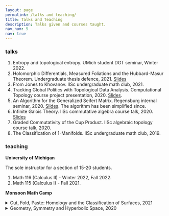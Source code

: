 ```yaml
---
layout: page
permalink: /talks and teaching/
title: Talks and Teaching
description: Talks given and courses taught.
nav_num: 5
nav: true
---
```


### talks 
1. Entropy and topological entropy. UMich student DGT seminar, Winter 2022.
2. Holomorphic Differentials, Measured Foliations and the Hubbard-Masur Theorem. Undergraduate thesis defence, 2021. [Slides](https://drive.google.com/file/d/1-juD-iqgaag6Nun5l4RebZx4oNhzYSc1/view?usp=sharing)
3. From Jones to Khovanov. IISc undergraduate math club, 2021.
4. Tracking Global Politics with Topological Data Analysis. Computational Topology course project presentation, 2020. [Slides](https://drive.google.com/file/d/1gKTEKSmHxGr-nKpcJysoUi0Y8ftwjFe4/view?usp=sharing).
5. An Algorithm for the Generalized Seifert Matrix. Regensburg internal seminar, 2020. [Slides](https://drive.google.com/file/d/1H4rFem1Rx36fN7Fv-CKTXhALzkWXTgG8/view?usp=sharing). The algorithm has been simplified since.
6. Infinite Galois Theory. IISc commutative algebra course talk, 2020. [Slides](https://drive.google.com/file/d/1YGzl1pTWj7WrbRI-1t2e1B6TBwgQy2Mk/view?usp=sharing)
7. Graded Commutativity of the Cup Product. IISc algebraic topology course talk, 2020.
8. The Classification of 1-Manifolds. IISc undergraduate math club, 2019.

### teaching

**University of Michigan**

The sole instructor for a section of 15-20 students.
1. Math 116 (Calculus II) - Winter 2022, Fall 2022.
2. Math 115 (Calculus I) - Fall 2021.

**Monsoon Math Camp**
<details>
<summary markdown="span"> Cut, Fold, Paste: Homology and the Classification of Surfaces, 2021 </summary>
<strong>Description:</strong> How many truly different shapes can you get by pasting polygons at their boundaries? Mathematicians often like to “classify objects” - many big research endeavours in mathematics are geared towards classification. What does it mean to classify a mathematical object? <br>
This will be illustrated using the “classification of surfaces,” which is related to our first question. We will try to understand how a surface might be defined from our intuitive idea of it, reduce it to a combinatorial object and then classify these combinatorial objects using tools we develop on the way. We will see powerful tools like the Euler characteristic and homology.
<br>
  <strong>Prerequisites:</strong> Comfort with the ideas of sets, functions and induction. Visual intuition and familiarity with the notion of a graph will be very helpful. 
<br>
  <strong>Verdict:</strong> Lower prerequisites and a gentler pace than my 2020 course. Far more successful than that one. Avoided the rookie mistake of doing something too advanced for students. Students were following well enough to be able to point out minor/some not-so-minor errors. I had to work out the details of the combinatorial version of a smooth argument made by Mike Miller in a blogpost, which was also fun for me. 
</details>

<details>
<summary markdown="span"> Geometry, Symmetry and Hyperbolic Space, 2020 </summary>
<strong>Description:</strong> Exposure to a lot of Euclidean geometry may create the impression that higher geometry is the study of generalized distance spaces. This course will try to convince participants that in some cases, a better view of geometry is the interaction between a space and its group of transformations, via material on elementary hyperbolic geometry. We will see basic results in hyperbolic geometry, the hyperbolic Gauss-Bonnet Theorem, the Iwasawa decomposition, a quick version of material on Fuchsian groups and quotienting, and if time permits, the Milnor-Svarc lemma.
<br>
  <strong>Prerequisites:</strong> High School Calculus and High School Matrices.
  <br>
 <strong>Verdict:</strong>  The course was quite challenging and only about half the class followed it to the end.
</details>
